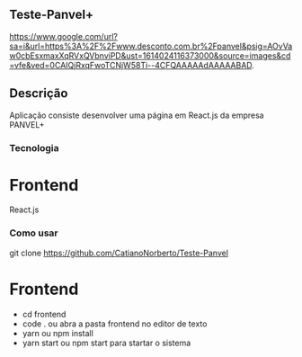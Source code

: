 ## Teste-Panvel+

https://www.google.com/url?sa=i&url=https%3A%2F%2Fwww.desconto.com.br%2Fpanvel&psig=AOvVaw0cbEsxmaxXqRVxQVbnviPD&ust=1614024116373000&source=images&cd=vfe&ved=0CAIQjRxqFwoTCNjW58Ti--4CFQAAAAAdAAAAABAD.

## Descrição

Aplicação consiste desenvolver uma página em React.js da empresa PANVEL+

### Tecnologia

# Frontend

  React.js

### Como usar

  git clone https://github.com/CatianoNorberto/Teste-Panvel
  
# Frontend

- cd frontend
- code . ou abra a pasta frontend no editor de texto
- yarn ou npm install
- yarn start ou npm start para startar o sistema
